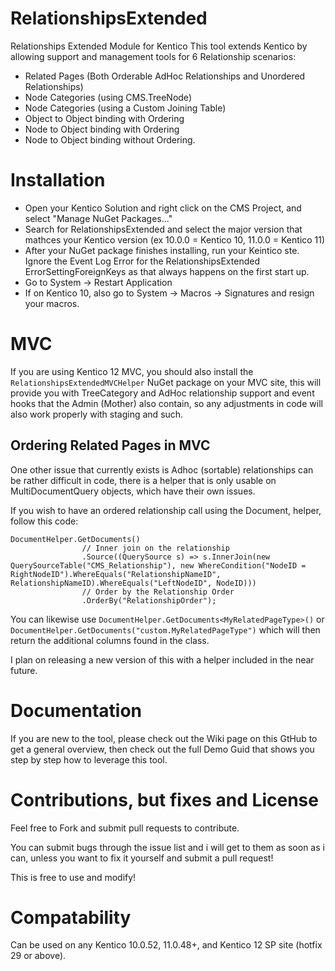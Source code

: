 # RelationshipsExtended
Relationships Extended Module for Kentico
This tool extends Kentico by allowing support and management tools for 6 Relationship scenarios:

* Related Pages (Both Orderable AdHoc Relationships and Unordered Relationships)
* Node Categories (using CMS.TreeNode)
* Node Categories (using a Custom Joining Table)
* Object to Object binding with Ordering
* Node to Object binding with Ordering
* Node to Object binding without Ordering.

# Installation
* Open your Kentico Solution and right click on the CMS Project, and select "Manage NuGet Packages..."
* Search for RelationshipsExtended and select the major version that mathces your Kentico version (ex 10.0.0 = Kentico 10, 11.0.0 = Kentico 11)
* After your NuGet package finishes installing, run your Keintico ste.  Ignore the Event Log Error for the RelationshipsExtended ErrorSettingForeignKeys as that always happens on the first start up.
* Go to System -> Restart Application
* If on Kentico 10, also go to System -> Macros -> Signatures and resign your macros.

# MVC
If you are using Kentico 12 MVC, you should also install the `RelationshipsExtendedMVCHelper` NuGet package on your MVC site, this will provide you with TreeCategory and AdHoc relationship support and event hooks that the Admin (Mother) also contain, so any adjustments in code will also work properly with staging and such.

## Ordering Related Pages in MVC
One other issue that currently exists is Adhoc (sortable) relationships can be rather difficult in code, there is a helper that is only usable on MultiDocumentQuery objects, which have their own issues.

If you wish to have an ordered relationship call using the Document, helper, follow this code:

```
DocumentHelper.GetDocuments()
                // Inner join on the relationship
                .Source((QuerySource s) => s.InnerJoin(new QuerySourceTable("CMS_Relationship"), new WhereCondition("NodeID = RightNodeID").WhereEquals("RelationshipNameID", RelationshipNameID).WhereEquals("LeftNodeID", NodeID)))
                // Order by the Relationship Order
                .OrderBy("RelationshipOrder");
```

You can likewise use `DocumentHelper.GetDocuments<MyRelatedPageType>()` or `DocumentHelper.GetDocuments("custom.MyRelatedPageType")` which will then return the additional columns found in the class.

I plan on releasing a new version of this with a helper included in the near future.

# Documentation
If you are new to the tool, please check out the Wiki page on this GtHub to get a general overview, then check out the full Demo Guid that shows you step by step how to leverage this tool.

# Contributions, but fixes and License
Feel free to Fork and submit pull requests to contribute.

You can submit bugs through the issue list and i will get to them as soon as i can, unless you want to fix it yourself and submit a pull request!

This is free to use and modify!

# Compatability
Can be used on any Kentico 10.0.52, 11.0.48+, and Kentico 12 SP site (hotfix 29 or above).
